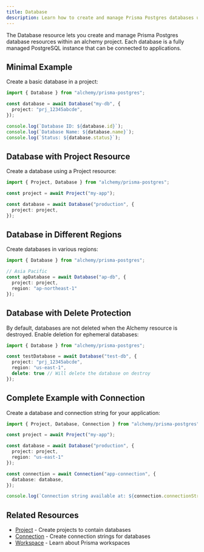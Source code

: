 ```yaml
---
title: Database
description: Learn how to create and manage Prisma Postgres databases using Alchemy.
---
```


The Database resource lets you create and manage Prisma Postgres database resources within an alchemy project. Each database is a fully managed PostgreSQL instance that can be connected to applications.

## Minimal Example

Create a basic database in a project:

```ts
import { Database } from "alchemy/prisma-postgres";

const database = await Database("my-db", {
  project: "prj_12345abcde",
});

console.log(`Database ID: ${database.id}`);
console.log(`Database Name: ${database.name}`);
console.log(`Status: ${database.status}`);
```

## Database with Project Resource

Create a database using a Project resource:

```ts
import { Project, Database } from "alchemy/prisma-postgres";

const project = await Project("my-app");

const database = await Database("production", {
  project: project,
});
```

## Database in Different Regions

Create databases in various regions:

```ts
import { Database } from "alchemy/prisma-postgres";

// Asia Pacific
const apDatabase = await Database("ap-db", {
  project: project,
  region: "ap-northeast-1"
});
```

## Database with Delete Protection

By default, databases are not deleted when the Alchemy resource is destroyed. Enable deletion for ephemeral databases:

```ts
import { Database } from "alchemy/prisma-postgres";

const testDatabase = await Database("test-db", {
  project: "prj_12345abcde",
  region: "us-east-1",
  delete: true // Will delete the database on destroy
});
```

## Complete Example with Connection

Create a database and connection string for your application:

```ts
import { Project, Database, Connection } from "alchemy/prisma-postgres";

const project = await Project("my-app");

const database = await Database("production", {
  project: project,
  region: "us-east-1"
});

const connection = await Connection("app-connection", {
  database: database,
});

console.log(`Connection string available at: ${connection.connectionString.unencrypted}`);
```
## Related Resources

- [Project](/providers/prisma-postgres/project) - Create projects to contain databases
- [Connection](/providers/prisma-postgres/connection) - Create connection strings for databases
- [Workspace](/providers/prisma-postgres/workspace) - Learn about Prisma workspaces

